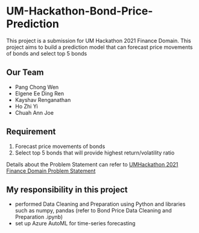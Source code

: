 # UM-Hackathon-Bond-Price-Prediction
This project is a submission for UM Hackathon 2021 Finance Domain. This project aims to build a prediction model that can forecast price movements of bonds and select top 5 bonds

## Our Team
- Pang Chong Wen 
- Elgene Ee Ding Ren
- Kayshav Renganathan
- Ho Zhi Yi
- Chuah Ann Joe

## Requirement
1. Forecast price movements of bonds
2. Select top 5 bonds that will provide highest return/volatility ratio

Details about the Problem Statement can refer to [UMHackathon 2021 Finance Domain Problem Statement](https://drive.google.com/file/d/14jpXbW_5A6yxBvfs1wYBvzZ-Sur5x1hW/view?usp=sharing)

## My responsibility in this project
- performed Data Cleaning and Preparation using Python and libraries such as numpy, pandas 
  (refer to Bond Price Data Cleaning and Preparation .ipynb)
- set up Azure AutoML for time-series forecasting






